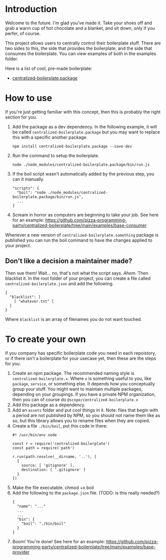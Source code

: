 # Introduction

Welcome to the future. I'm glad you've made it. Take your shoes off and grab a warm cup of hot chocolate and a blanket, and sit down, only if you perfer, of course.

This project allows users to centrally control their boilerplate stuff. There are two sides to this, the side that provides the boilerplate, and the side that consumes the boilerplate. You can view examples of both in the examples folder.

Here is a list of cool, pre-made boilerplate:

* [centralized-boilerplate.package](https://github.com/pizza-programming-party/centralized-boilerplate.package)

# How to use
If you're just getting familiar with this concept, then this is probably the right section for you.

1. Add the package as a dev dependency. In the following example, it will be called `centralized-boilerplate.package` but you may want to replace this with a specific another package.
    ```
    npm install centralized-boilerplate.package --save-dev
    ```
1. Run the command to setup the boilerplate.
    ```
    node ./node_modules/centralized-boilerplate.package/bin/run.js
    ```
3. If the boil script wasn't automatically added by the previous step, you can it manually.
    ```
    "scripts": {
      "boil": "node ./node_modules/centralized-boilerplate.package/bin/run.js",
      ...
    }
    ```
1. Scream in horror as computers are beginning to take your job. See here for an example: https://github.com/pizza-programming-party/centralized-boilerplate/tree/main/examples/base-consumer

Whenever a new version of `centralized-boilerplate.something` package is published you can run the boil command to have the changes applied to your project.

## Don't like a decision a maintainer made?
Then sue them! Wait... no, that's not what the script says. *Ahem.* Then blacklist it. In the root folder of your project, you can create a file called `centralized-boilerplate.json` and add the following.
```
{
  "blacklist": [
    [ "whatever.txt" ]
  ]
}

```
Where `blacklist` is an array of filenames you do not want touched.

#  To create your own
If you company has specific boilerplate code you need in each repoistory, or if there isn't a boilerplate for your usecase yet, then these are the steps for you.

1. Create an npm package. The recommended naming style is `centralized-boilerplate.x`. Where `x` is something useful to you, like `package`, `service`, or something else. It depends how you conceptually group your stuff. You might want to maintain multiple packages, depending on your groupings. If you have a private NPM organization, then you can of course do `@scope/centralized-boilerplate.x`
1. Add this package as a dependency.
1. Add an `assets` folder and put cool things in it. Note: files that begin with a period are not published by NPM, so you should not name them like as so, but this library allows you to rename files when they are copied.
1. Create a file `./bin/boil`, put this code in there:
    ```
    #! /usr/bin/env node

    const r = require('centralized-boilerplate')
    const path = require('path')

    r.run(path.resolve(__dirname, '..'), [
      {
        source: [ 'gitignore' ],
        destination: [ '.gitignore' ]
      }
    ])
    ```
1. Make the file executable. chmod +x boil
1. Add the following to the `package.json` file. (TODO: is this really needed?)
    ```
    {
      "name": "..."
      ...
      ...
      "bin": {
        "boil": "./bin/boil"
      }
    }
    ```
1. Boom! You're done! See here for an example: https://github.com/pizza-programming-party/centralized-boilerplate/tree/main/examples/base-provider
